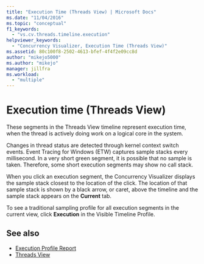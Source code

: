```yaml
---
title: "Execution Time (Threads View) | Microsoft Docs"
ms.date: "11/04/2016"
ms.topic: "conceptual"
f1_keywords:
  - "vs.cv.threads.timeline.execution"
helpviewer_keywords:
  - "Concurrency Visualizer, Execution Time (Threads View)"
ms.assetid: 80c100f8-2502-4613-bfef-4f4f2e09cc8d
author: "mikejo5000"
ms.author: "mikejo"
manager: jillfra
ms.workload:
  - "multiple"
---
```

# Execution time (Threads View)
These segments in the Threads View timeline represent execution time, when the thread is actively doing work on a logical core in the system.

 Changes in thread status are detected through kernel context switch events. Event Tracing for Windows (ETW) captures sample stacks every millisecond. In a very short green segment, it is possible that no sample is taken. Therefore, some short execution segments may show no call stack.

 When you click an execution segment, the Concurrency Visualizer displays the sample stack closest to the location of the click. The location of that sample stack is shown by a black arrow, or caret, above the timeline and the sample stack appears on the **Current** tab.

 To see a traditional sampling profile for all execution segments in the current view, click **Execution** in the Visible Timeline Profile.

## See also
- [Execution Profile Report](../profiling/execution-profile-report.md)
- [Threads View](../profiling/threads-view-parallel-performance.md)
